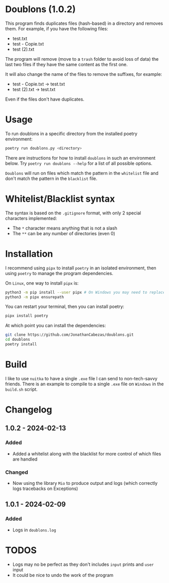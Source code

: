 # Doublons (1.0.2)

This program finds duplicates files (hash-based) in a directory and removes them.
For example, if you have the following files:

- test.txt
- test - Copie.txt
- test (2).txt

The program will remove (move to a `trash` folder to avoid loss of data) the last two files if they have the same content as the first one.

It will also change the name of the files to remove the suffixes, for example:

- test - Copie.txt -> test.txt
- test (2).txt -> test.txt

Even if the files don't have duplicates.

# Usage

To run doublons in a specific directory from the installed poetry environment:

```bash
poetry run doublons.py <directory>
```

There are instructions for how to install `doublons` in such an environment below.
Try `poetry run doublons --help` for a list of all possible options.

`Doublons` will run on files which match the pattern in the `whitelist` file and don't match the pattern in the `blacklist` file.

# Whitelist/Blacklist syntax

The syntax is based on the `.gitignore` format, with only 2 special characters implemented:

- The `*` character means anything that is not a slash
- The `**` can be any number of directories (even 0)

# Installation

I recommend using `pipx` to install `poetry` in an isolated environment, then using `poetry` to manage the program dependencies.

On `Linux`, one way to install `pipx` is:

```bash
python3 -m pip install --user pipx # On Windows you may need to replace all occurences of 'python3' by 'py'
python3 -m pipx ensurepath
```

You can restart your terminal, then you can install poetry:

```bash
pipx install poetry
```

At which point you can install the dependencies:

```bash
git clone https://github.com/JonathanCabezas/doublons.git
cd doublons
poetry install
```

# Build

I like to use `nuitka` to have a single `.exe` file I can send to non-tech-savvy friends.
There is an example to compile to a single `.exe` file on `Windows` in the `build.sh` script.

# Changelog

## 1.0.2 - 2024-02-13

### Added

- Added a whitelist along with the blacklist for more control of which files are handled

### Changed

- Now using the library `Mio` to produce output and logs (which correctly logs tracebacks on Exceptions)

## 1.0.1 - 2024-02-09

### Added

- Logs in `doublons.log`

# TODOS

- Logs may no be perfect as they don't includes `input` prints and `user` input
- It could be nice to undo the work of the program
